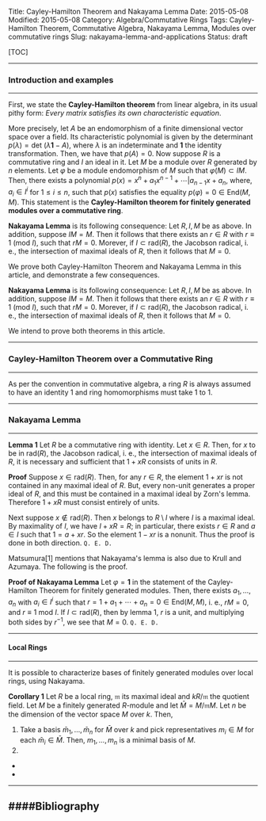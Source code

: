 Title: Cayley-Hamilton Theorem and Nakayama Lemma
Date: 2015-05-08
Modified: 2015-05-08
Category: Algebra/Commutative Rings
Tags: Cayley-Hamilton Theorem, Commutative Algebra, Nakayama Lemma, Modules over commutative rings
Slug: nakayama-lemma-and-applications
Status: draft

[TOC]

--------
### Introduction and examples
--------

<!-- PELICAN_BEGIN_SUMMARY -->

First, we state the **Cayley-Hamilton theorem** from linear algebra, in its usual pithy form: 
*Every matrix satisfies its own characteristic equation*.

More precisely, let $A$ be an endomorphism of a finite dimensional vector space over a field.
Its characteristic polynomial is given by the determinant $p(\lambda) = \mathrm{det}\ (\lambda \mathbf{1} - A)$, 
where $\lambda$ is an indeterminate and $\mathbf{1}$ the identity transformation. Then, we have that $p(A) = 0$.
Now suppose $R$ is a
commutative ring and $I$ an ideal in it. Let $M$ be a module over $R$ generated by $n$ elements. 
Let $\varphi$ be a module endomorphism of $M$ such that $\varphi(M) \subset IM$. Then, there 
exists a polynomial $p(x) = x^n + a_1x^{n-1} + \cdots | a_{n-1}x + a_n$, where, 
$a_i \in I^i$ for $1 \leq i \leq n$, such that $p(x)$ satisfies the equality 
$p(\varphi) = 0 \in \mathrm{End}(M, M).$  This statement is the **Cayley-Hamilton theorem for finitely 
generated modules over a commutative ring**.

**Nakayama Lemma** is its following consequence: Let $R, I, M$ be as above. In addition, suppose $IM =M$.
Then it follows that there exists an $r \in R$ with $r \equiv 1\ (\mathrm{mod}\ I)$, such that $rM=0$.
Morever, if $I \subset \mathrm{rad}(R)$, the Jacobson radical, i. e., the intersection of maximal ideals of
$R$, then it follows that $M =0$.

We prove both Cayley-Hamilton Theorem and Nakayama Lemma in this article, and demonstrate a few consequences.
<!-- PELICAN_END_SUMMARY -->

**Nakayama Lemma** is its following consequence: Let $R, I, M$ be as above. In addition, suppose $IM =M$.
Then it follows that there exists an $r \in R$ with $r \equiv 1\ (\mathrm{mod}\ I)$, such that $rM=0$.
Morever, if $I \subset \mathrm{rad}(R)$, the Jacobson radical, i. e., the intersection of maximal ideals of
$R$, then it follows that $M =0$.

We intend to prove both theorems in this article.

-----------------
### Cayley-Hamilton Theorem over a Commutative Ring
-----------------

As per the convention in commutative algebra, a ring $R$ is always assumed to have an identity $1$ and
ring homomorphisms must take $1$ to $1$.

----------------
### Nakayama Lemma
----------------

**Lemma 1** 
Let $R$ be a commutative ring with identity. Let $x \in R$. Then, for $x$ to be in 
$\mathrm{rad}(R)$, the Jacobson radical, i. e., the intersection of maximal ideals of $R$,
it is necessary and sufficient that $1 + xR$ consists of units in $R$.

**Proof** Suppose $x \in \mathrm{rad}(R)$. Then, for any $r \in R$, the element $1 + xr$ 
is not contained in any maximal ideal of $R$. But, every non-unit generates a proper ideal
of $R$, and this must be contained in a maximal ideal by Zorn's lemma. Therefore $1 +xR$
must consist entirely of units.

Next suppose $x \notin \mathrm{rad}(R)$. Then $x$ belongs to $R \setminus I$ where $I$ is a
maximal ideal. By maximality of $I$, we have $I+xR = R$; in particular, there exists 
$r \in R$ and $a \in I$ such that $1 = a + xr$. So the element $1 - xr$ is a nonunit. 
Thus the proof is done in both direction. `Q. E. D.`

Matsumura[1] mentions that Nakayama's lemma is also due to Krull and Azumaya. The following is the proof.

**Proof of Nakayama Lemma**
Let $\varphi = \mathbf{1}$ in the statement of the Cayley-Hamilton Theorem for finitely generated modules.
Then, there exists $a_1, \ldots , a_n$ with $a_i \in I^i$ such that 
$r = 1 + a_1 + \cdots + a_n = 0 \in \mathrm{End}(M,M),$ i. e., $rM=0$, and $r \equiv 1\ \mathrm{mod}\ I$.
If $I \subset \mathrm{rad}(R)$, then by lemma 1, $r$ is a unit, and multiplying both sides by $r^{-1}$,
we see that $M = 0$. `Q. E. D.`


------
#### Local Rings
------

It is possible to characterize bases of finitely generated modules over local rings, using Nakayama.

**Corollary 1** Let $R$ be a local ring, $\mathfrak m$ its maximal ideal and $k R/\mathfrak m$ the quotient field.
Let $M$ be a finitely generated $R$-module and let $\bar M = M/\mathfrak m M$. Let $n$ be the dimension of 
the vector space $M$ over $k$. Then,
1. Take a basis $\bar m_1, \ldots , \bar m_n$ for $\bar M$ over $k$ and pick representatives $m_i \in M$ for
each $\bar m_i \in \bar M$. Then, $m_1, \ldots , m_n$ is a minimal basis of $M$.
2. 
-
-
------
####Bibliography
------


